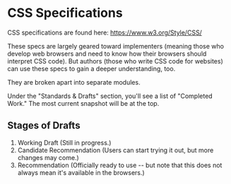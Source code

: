 # CSS Specifications

CSS specifications are found here: https://www.w3.org/Style/CSS/

These specs are largely geared toward implementers (meaning those who develop web browsers and need to know how their browsers should interpret CSS code). But authors (those who write CSS code for websites) can use these specs to gain a deeper understanding, too.

They are broken apart into separate modules.

Under the "Standards & Drafts" section, you'll see a list of "Completed Work." The most current snapshot will be at the top.


## Stages of Drafts

1. Working Draft (Still in progress.)
2. Candidate Recommendation (Users can start trying it out, but more changes may come.)
3. Recommendation (Officially ready to use -- but note that this does not always mean it's available in the browsers.)